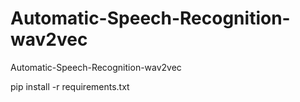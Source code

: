 # Automatic-Speech-Recognition-wav2vec
 Automatic-Speech-Recognition-wav2vec

pip install -r requirements.txt
